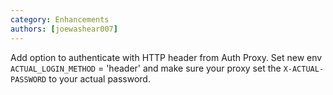 ```yaml
---
category: Enhancements
authors: [joewashear007]
---
```


Add option to authenticate with HTTP header from Auth Proxy. Set new env `ACTUAL_LOGIN_METHOD` = 'header' and make sure your proxy set the `X-ACTUAL-PASSWORD` to your actual password. 